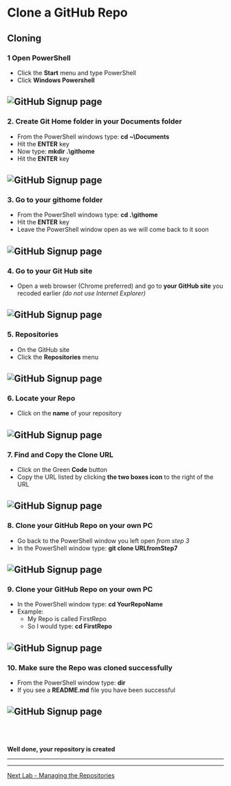 # Clone a GitHub Repo

## Cloning 

### 1 Open PowerShell
- Click the **Start** menu and type PowerShell
- Click **Windows Powershell**

![GitHub Signup page](Pics/clone01.jpg)
---

### 2. Create Git Home folder in your Documents folder
- From the PowerShell windows type: **cd ~\Documents**
- Hit the **ENTER** key
- Now type: **mkdir .\githome**
- Hit the **ENTER** key

![GitHub Signup page](Pics/clone02.jpg)
---

### 3. Go to your githome folder
- From the PowerShell windows type: **cd .\githome**
- Hit the **ENTER** key
- Leave the PowerShell window open as we will come back to it soon

![GitHub Signup page](Pics/clone03.jpg)
---

### 4. Go to your Git Hub site
- Open a web browser (Chrome preferred) and go to **your GitHub site** you recoded earlier *(do not use Internet Explorer)* 

![GitHub Signup page](Pics/clone04.jpg)
---

### 5. Repositories
- On the GitHub site 
- Click the **Repositories** menu 

![GitHub Signup page](Pics/clone05.jpg)
---

### 6. Locate your Repo
- Click on the **name** of your repository

![GitHub Signup page](Pics/clone06.jpg)
---

### 7. Find and Copy the Clone URL
- Click on the Green **Code** button
- Copy the URL listed by clicking **the two boxes icon** to the right of the URL

![GitHub Signup page](Pics/clone07.jpg)
---

### 8. Clone your GitHub Repo on your own PC
- Go back to the PowerShell window you left open *from step 3*
- In the PowerShell window type: **git clone URLfromStep7**

![GitHub Signup page](Pics/clone08.jpg)
---

### 9. Clone your GitHub Repo on your own PC
- In the PowerShell window type: **cd YourRepoName**
- Example: 
  - My Repo is called FirstRepo
  - So I would type: **cd FirstRepo** 

![GitHub Signup page](Pics/clone09.jpg)
---

### 10. Make sure the Repo was cloned successfully
- From the PowerShell window type: **dir**
- If you see a **README.md** file you have been successful

![GitHub Signup page](Pics/clone10.jpg)
---

<br>
<br>

**Well done, your repository is created**

---
---


[Next Lab - Managing the Repositories](ManagingGitRepo.md#managing-a-local-git-repo)

